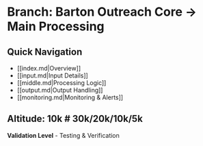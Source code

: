 <!--
─────────────────────────────────────────────
📁 CTB Classification Metadata
─────────────────────────────────────────────
CTB Branch: docs/wiki
Barton ID: 06.01.10
Unique ID: CTB-4B6CAA32
Blueprint Hash:
Last Updated: 2025-10-23
Enforcement: None
─────────────────────────────────────────────
-->

# Branch: Barton Outreach Core → Main Processing

## Quick Navigation
- [[index.md|Overview]]
- [[input.md|Input Details]] 
- [[middle.md|Processing Logic]]
- [[output.md|Output Handling]]
- [[monitoring.md|Monitoring & Alerts]]

## Altitude: 10k            # 30k/20k/10k/5k
**Validation Level** - Testing & Verification
